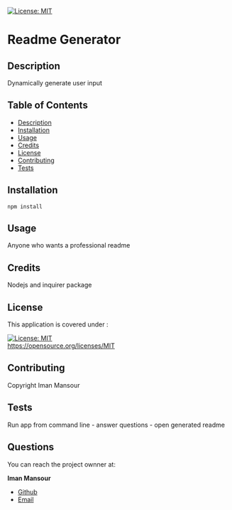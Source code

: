 
[![License: MIT](https://img.shields.io/badge/License-MIT-yellow.svg)](https://opensource.org/licenses/MIT)


# Readme Generator

## Description

Dynamically generate user input

## Table of Contents
* [Description](#description)
* [Installation](#installation)
* [Usage](#usage)
* [Credits](#credits)
* [License](#license)
* [Contributing](#contributing)
* [Tests](#tests)


## Installation

```npm install```

## Usage
Anyone who wants a professional readme

## Credits

Nodejs and inquirer package

## License 
This application is covered under :

[![License: MIT](https://img.shields.io/badge/License-MIT-yellow.svg)](https://opensource.org/licenses/MIT)<br>https://opensource.org/licenses/MIT 



## Contributing

Copyright Iman Mansour

## Tests

Run app from command line - answer questions - open generated readme

## Questions

You can reach the project ownner at: 

**Iman Mansour**

 
* [Github](https://github.com/imanmansour86)
* [Email](mailto:imanmansour86@gmail.com)


